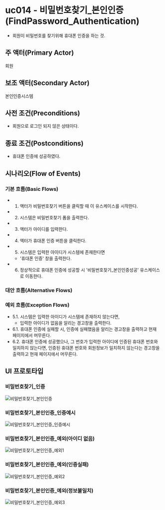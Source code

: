 # uc014 - 비밀번호찾기_본인인증(FindPassword_Authentication)
- 회원이 비밀번호를 찾기위해 휴대폰 인증을 하는 것.

## 주 액터(Primary Actor)
회원

## 보조 액터(Secondary Actor)
본인인증시스템

## 사전 조건(Preconditions)
- 회원으로 로그인 되지 않은 상태이다.

## 종료 조건(Postconditions)
- 휴대폰 인증에 성공하였다.

## 시나리오(Flow of Events)

### 기본 흐름(Basic Flows)

- 1. 액터가 비밀번호찾기 버튼을 클릭할 때 이 유스케이스를 시작한다.
- 2. 시스템은 비밀번호찾기 폼을 출력한다.
- 3. 액터가 아이디를 입력한다.
- 4. 액터가 휴대폰 인증 버튼을 클릭한다.
- 5. 시스템은 입력한 아이디가 시스템에 존재한다면
    - '휴대폰 인증' 창을 출력한다.
- 6. 정상적으로 휴대폰 인증에 성공할 시 '비밀번호찾기_본인인증성공' 유스케이스로 이동한다.

### 대안 흐름(Alternative Flows)


### 예외 흐름(Exception Flows)

- 5.1. 시스템은 입력한 아이디가 시스템에 존재하지 않는다면,
    - 입력한 아이디가 없음을 알리는 경고창을 출력한다.
- 6.1. 휴대폰 인증에 실패할 시, 인증에 실패했음을 알리는 경고창을 출력하고 현재 페이지에서 머무른다.
- 6.2. 휴대폰 인증에 성공했으나, 그 번호가 입력한 아이디에 인증된 휴대폰 번호와 일치하지 않는다면, 인증된 휴대폰 번호와 회원정보가 일치하지 않는다는 경고창을 출력하고 현재 페이지에서 머무른다.


## UI 프로토타입

### 비밀번호찾기_인증
![비밀번호찾기_본인인증](./images/16_비밀번호찾기_본인인증.jpg)

### 비밀번호찾기_본인인증_인증예시
![비밀번호찾기_본인인증_인증예시](./images/17_비밀번호찾기_본인인증_인증예시.jpg)

### 비밀번호찾기_본인인증_예외(아이디 없음)
![비밀번호찾기_본인인증_예외1](./images/18_비밀번호찾기_본인인증_예외1.jpg)

### 비밀번호찾기_본인인증_예외(인증실패)
![비밀번호찾기_본인인증_예외2](./images/19_비밀번호찾기_본인인증_예외2.jpg)

### 비밀번호찾기_본인인증_예외(정보불일치)
![비밀번호찾기_본인인증_예외3](./images/20_비밀번호찾기_본인인증_예외3.jpg)

